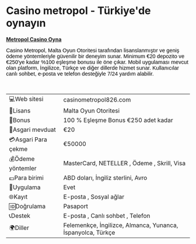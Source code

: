 <h1 dir="ltr"><strong><strong>Casino metropol - Türkiye'de oynayın</strong></strong></h1>

<p dir="ltr"><strong><a href="https://depo.media/fSMBrv/?subId2=trgit" style="text-decoration: none;"><u>Metropol Casino Oyna</u></a></strong></p>

<p dir="ltr"><span style="background-color:transparent; color:#000000; font-family:Arial,sans-serif; font-size:11pt">Casino Metropol, Malta Oyun Otoritesi tarafından lisanslanmıştır ve geniş &ouml;deme y&ouml;ntemleriyle g&uuml;venilir bir deneyim sunar. Minimum &euro;20 depozito ve &euro;250&#39;ye kadar %100 eşleşme bonusu ile &ouml;ne &ccedil;ıkar. Mobil uygulaması mevcut olan platform, İngilizce, T&uuml;rk&ccedil;e ve diğer dillerde hizmet sunar. Kullanıcılar canlı sohbet, e-posta ve telefon desteğiyle 7/24 yardım alabilir.</span></p>

<p>&nbsp;</p>

|                     |                                                             |
|---------------------|-------------------------------------------------------------|
| 💻Web sitesi        | casinometropol826.com                                       |
| 📄Lisans            | Malta Oyun Otoritesi                                        |
| 🎁Bonus             | 100 % Eşleşme Bonus €250 adet kadar                         |
| 🎰Asgari mevduat    | €20                                                         |
| 💳Asgari Para çekme | €50000                                                      |
| 💰Ödeme yöntemler   | MasterCard, NETELLER , Ödeme , Skrill, Visa                 |
| 💷Para birimi       | ABD doları, İngiliz sterlini, Avro                          |
| 📱Uygulama          | Evet                                                        |
| 🌐Kayıt             | E-posta , Sosyal ağlar                                      |
| 🆔Doğrulama         | Pasaport                                                    |
| 📞Destek            | E-posta , Canlı sohbet , Telefon                            |
| 🌍Diller            | Felemenkçe, İngilizce, Almanca, Yunanca, İspanyolca, Türkçe |

